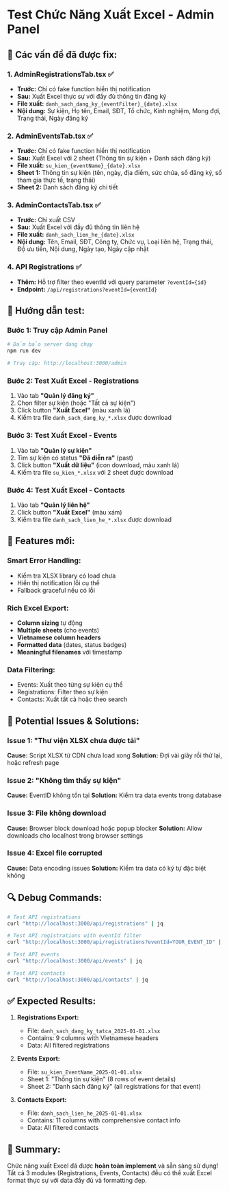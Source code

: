 # Test Chức Năng Xuất Excel - Admin Panel

## 🔧 **Các vấn đề đã được fix:**

### **1. AdminRegistrationsTab.tsx** ✅
- **Trước:** Chỉ có fake function hiển thị notification
- **Sau:** Xuất Excel thực sự với đầy đủ thông tin đăng ký
- **File xuất:** `danh_sach_dang_ky_{eventFilter}_{date}.xlsx`
- **Nội dung:** Sự kiện, Họ tên, Email, SĐT, Tổ chức, Kinh nghiệm, Mong đợi, Trạng thái, Ngày đăng ký

### **2. AdminEventsTab.tsx** ✅
- **Trước:** Chỉ có fake function hiển thị notification
- **Sau:** Xuất Excel với 2 sheet (Thông tin sự kiện + Danh sách đăng ký)
- **File xuất:** `su_kien_{eventName}_{date}.xlsx`
- **Sheet 1:** Thông tin sự kiện (tên, ngày, địa điểm, sức chứa, số đăng ký, số tham gia thực tế, trạng thái)
- **Sheet 2:** Danh sách đăng ký chi tiết

### **3. AdminContactsTab.tsx** ✅
- **Trước:** Chỉ xuất CSV
- **Sau:** Xuất Excel với đầy đủ thông tin liên hệ
- **File xuất:** `danh_sach_lien_he_{date}.xlsx`
- **Nội dung:** Tên, Email, SĐT, Công ty, Chức vụ, Loại liên hệ, Trạng thái, Độ ưu tiên, Nội dung, Ngày tạo, Ngày cập nhật

### **4. API Registrations** ✅
- **Thêm:** Hỗ trợ filter theo eventId với query parameter `?eventId={id}`
- **Endpoint:** `/api/registrations?eventId={eventId}`

## 🧪 **Hướng dẫn test:**

### **Bước 1: Truy cập Admin Panel**
```bash
# Đảm bảo server đang chạy
npm run dev

# Truy cập: http://localhost:3000/admin
```

### **Bước 2: Test Xuất Excel - Registrations**
1. Vào tab **"Quản lý đăng ký"**
2. Chọn filter sự kiện (hoặc "Tất cả sự kiện")
3. Click button **"Xuất Excel"** (màu xanh lá)
4. Kiểm tra file `danh_sach_dang_ky_*.xlsx` được download

### **Bước 3: Test Xuất Excel - Events**
1. Vào tab **"Quản lý sự kiện"**
2. Tìm sự kiện có status **"Đã diễn ra"** (past)
3. Click button **"Xuất dữ liệu"** (icon download, màu xanh lá)
4. Kiểm tra file `su_kien_*.xlsx` với 2 sheet được download

### **Bước 4: Test Xuất Excel - Contacts**
1. Vào tab **"Quản lý liên hệ"**
2. Click button **"Xuất Excel"** (màu xám)
3. Kiểm tra file `danh_sach_lien_he_*.xlsx` được download

## 🎯 **Features mới:**

### **Smart Error Handling:**
- Kiểm tra XLSX library có load chưa
- Hiển thị notification lỗi cụ thể
- Fallback graceful nếu có lỗi

### **Rich Excel Export:**
- **Column sizing** tự động
- **Multiple sheets** (cho events)
- **Vietnamese column headers**
- **Formatted data** (dates, status badges)
- **Meaningful filenames** với timestamp

### **Data Filtering:**
- Events: Xuất theo từng sự kiện cụ thể
- Registrations: Filter theo sự kiện
- Contacts: Xuất tất cả hoặc theo search

## 🐛 **Potential Issues & Solutions:**

### **Issue 1: "Thư viện XLSX chưa được tải"**
**Cause:** Script XLSX từ CDN chưa load xong
**Solution:** Đợi vài giây rồi thử lại, hoặc refresh page

### **Issue 2: "Không tìm thấy sự kiện"**
**Cause:** EventID không tồn tại
**Solution:** Kiểm tra data events trong database

### **Issue 3: File không download**
**Cause:** Browser block download hoặc popup blocker
**Solution:** Allow downloads cho localhost trong browser settings

### **Issue 4: Excel file corrupted**
**Cause:** Data encoding issues
**Solution:** Kiểm tra data có ký tự đặc biệt không

## 🔍 **Debug Commands:**

```bash
# Test API registrations
curl "http://localhost:3000/api/registrations" | jq

# Test API registrations with eventId filter
curl "http://localhost:3000/api/registrations?eventId=YOUR_EVENT_ID" | jq

# Test API events
curl "http://localhost:3000/api/events" | jq

# Test API contacts
curl "http://localhost:3000/api/contacts" | jq
```

## ✅ **Expected Results:**

1. **Registrations Export:**
   - File: `danh_sach_dang_ky_tatca_2025-01-01.xlsx`
   - Contains: 9 columns with Vietnamese headers
   - Data: All filtered registrations

2. **Events Export:**
   - File: `su_kien_EventName_2025-01-01.xlsx`
   - Sheet 1: "Thông tin sự kiện" (8 rows of event details)
   - Sheet 2: "Danh sách đăng ký" (all registrations for that event)

3. **Contacts Export:**
   - File: `danh_sach_lien_he_2025-01-01.xlsx`
   - Contains: 11 columns with comprehensive contact info
   - Data: All filtered contacts

## 🎉 **Summary:**

Chức năng xuất Excel đã được **hoàn toàn implement** và sẵn sàng sử dụng! Tất cả 3 modules (Registrations, Events, Contacts) đều có thể xuất Excel format thực sự với data đầy đủ và formatting đẹp.
